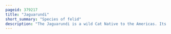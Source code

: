 ```yaml
---
pageid: 379217
title: "Jaguarundi"
short_summary: "Species of felid"
description: "The Jaguarundi is a wild Cat Native to the Americas. Its Range extends East of the Andes from central Argentina in the South to northern Mexico through central and south America. The jaguarundi is a medium-sized cat of slender build. Its Coloration is uniform with two Color Morphs, gray and red. It has an elongated Body with relatively short legs a small narrow Head small Round ears a short Snout and a long Tail similar to mustelids in this Respect. It is about twice as large as a domestic cat, reaching nearly 360 mm at the shoulder, and weighs 3. 5–7 kg ."
---
```

